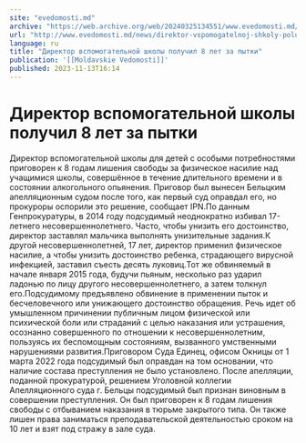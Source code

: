 ```yaml
---
site: "evedomosti.md"
archive: "https://web.archive.org/web/20240325134551/www.evedomosti.md/news/direktor-vspomogatelnoj-shkoly-poluchil-8-let-za-pytki"
url: "http://www.evedomosti.md/news/direktor-vspomogatelnoj-shkoly-poluchil-8-let-za-pytki"
language: ru
title: "Директор вспомогательной школы получил 8 лет за пытки"
publication: '[[Moldavskie Vedomosti]]'
published: 2023-11-13T16:14
---
```


# Директор вспомогательной школы получил 8 лет за пытки

Директор вспомогательной школы для детей с особыми потребностями приговорен к 8 годам лишения свободы за физическое насилие над учащимися школы, совершённое в течение длительного времени и в состоянии алкогольного опьянения. Приговор был вынесен Бельцким апелляционным судом после того, как первый суд оправдал его, но прокуроры оспорили это решение, сообщает IPN.По данным Генпрокуратуры, в 2014 году подсудимый неоднократно избивал 17-летнего несовершеннолетнего. Часто, чтобы унизить его достоинство, директор заставлял мальчика выполнять унизительные задания.К другой несовершеннолетней, 17 лет, директор применил физическое насилие, а чтобы унизить достоинство ребенка, страдающего вирусной инфекцией, заставил съесть десять луковиц.Тот же обвиняемый в начале января 2015 года, будучи пьяным, несколько раз ударил ладонью по лицу другого несовершеннолетнего, а затем толкнул его.Подсудимому предъявлено обвинение в применении пыток и бесчеловечного или унижающего достоинство обращения. Речь идет об умышленном причинении публичным лицом физической или психической боли или страданий с целью наказания или устрашения, осознанно совершенного по отношении к несовершеннолетним, пользуясь их беспомощным состояниям, вызванного умственными нарушениями развития.Приговором Суда Единец, офисом Окницы от 1 марта 2022 года подсудимый был оправдан на том основании, что наличие состава преступления не было установлено. После апелляции, поданной прокуратурой, решением Уголовной коллегии Апелляционного суда г. Бельцы подсудимый был признан виновным в совершении преступления. Он был приговорен к 8 годам лишения свободы с отбыванием наказания в тюрьме закрытого типа. Он также лишен права заниматься преподавательской деятельностью сроком на 10 лет и взят под стражу в зале суда.